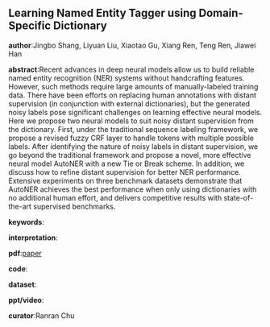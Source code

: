 ## Learning Named Entity Tagger using Domain-Specific Dictionary

**author**:Jingbo Shang, Liyuan Liu, Xiaotao Gu, Xiang Ren, Teng Ren, Jiawei Han

**abstract**:Recent advances in deep neural models allow us to build reliable named entity recognition
(NER) systems without handcrafting features. However, such methods require large amounts of manually-labeled training data. There have been efforts on replacing human annotations with distant supervision (in conjunction with external dictionaries), but the generated noisy labels pose significant challenges on learning effective neural models. Here we propose
two neural models to suit noisy distant supervision from the dictionary. First, under the traditional sequence labeling framework, we propose a revised fuzzy CRF layer to handle tokens with multiple possible labels. After identifying the nature of noisy labels in distant supervision, we go beyond the traditional
framework and propose a novel, more effective neural model AutoNER with a new Tie or Break scheme. In addition, we discuss how to refine distant supervision for better NER performance. Extensive experiments
on three benchmark datasets demonstrate that AutoNER achieves the best performance when only using dictionaries with no additional human effort, and delivers competitive results with state-of-the-art supervised benchmarks.

**keywords**:

**interpretation**:

**pdf**:[paper](https://www.aclweb.org/anthology/D18-1230.pdf)

**code**:

**dataset**:

**ppt/video**:

**curator**:Ranran Chu